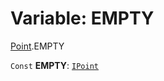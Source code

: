 # Variable: EMPTY

[Point](/auto-docs/editor/modules/Point.md).EMPTY

`Const` **EMPTY**: [`IPoint`](/auto-docs/editor/interfaces/IPoint.md)
